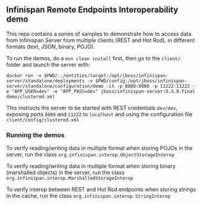 ## Infinispan Remote Endpoints Interoperability demo

This repo contains a series of samples to demonstrate how to access data from Infinispan Server from multiple clients
(REST and Hot Rod),  in different formats (text, JSON, binary, POJO).


To run the demos, do a ```mvn clean install``` first, then go to the ```client/``` folder and launch the server with:

```
docker run -v $PWD/../entities/target:/opt/jboss/infinispan-server/standalone/deployments -v $PWD/config:/opt/jboss/infinispan-server/standalone/configuration/demo -it -p 8080:8080 -p 11222:11222 -e "APP_USER=dev" -e "APP_PASS=dev" jboss/infinispan-server:9.3.0.Final demo/clustered.xml
```

This instructs the server to be started with REST credentials ```dev/dev```, exposing ports ```8080``` and ```11222``` to ```localhost``` and using the configuration file ```client/config/clustered.xml```

### Running the demos

To verify reading/writing data in multiple format when storing POJOs in the server, run the class ```org.infinispan.interop.ObjectStorageInterop```

To verify reading/writing data in multiple format when storing binary (marshalled objects) in the server, run the class ```org.infinispan.interop.MarshalledStorageInterop```

To verify interop between REST and Hot Rod endpoints when storing strings in the cache, run the class ```org.infinispan.interop.StringInterop```